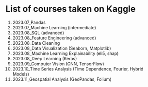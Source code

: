 # List of courses taken on Kaggle

1. 2023.07_Pandas
2. 2023.07_Machine Learning (intermediate)
3. 2023.08_SQL (advanced)
4. 2023.08_Feature Engineering (advanced)
5. 2023.08_Data Cleaning
6. 2023.08_Data Visualization (Seaborn, Matplotlib)
7. 2023.08_Machine Learning Explainability (eli5, shap)
8. 2023.08_Deep Learning (Keras)
9. 2023.09_Computer Vision (CNN, TensorFlow)
10. 2023.10_Time Series Analysis (Time Dependence, Fourier, Hybrid Models)  
11. 2023.11_Geospatial Analysis (GeoPandas, Folium)